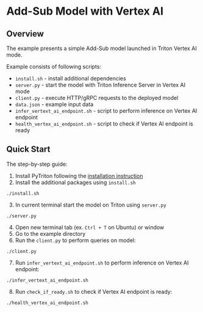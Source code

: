 <!--
Copyright (c) 2024, NVIDIA CORPORATION. All rights reserved.

Licensed under the Apache License, Version 2.0 (the "License");
you may not use this file except in compliance with the License.
You may obtain a copy of the License at

    http://www.apache.org/licenses/LICENSE-2.0

Unless required by applicable law or agreed to in writing, software
distributed under the License is distributed on an "AS IS" BASIS,
WITHOUT WARRANTIES OR CONDITIONS OF ANY KIND, either express or implied.
See the License for the specific language governing permissions and
limitations under the License.
-->

# Add-Sub Model with Vertex AI

## Overview

The example presents a simple Add-Sub model launched in Triton Vertex AI mode.

Example consists of following scripts:

- `install.sh` - install additional dependencies
- `server.py` - start the model with Triton Inference Server in Vertex AI mode
- `client.py` - execute HTTP/gRPC requests to the deployed model
- `data.json` - example input data
- `infer_vertext_ai_endpoint.sh` - script to perform inference on Vertex AI endpoint
- `health_vertex_ai_endpoint.sh` - script to check if Vertex AI endpoint is ready

## Quick Start

The step-by-step guide:

1. Install PyTriton following the [installation instruction](../../README.md#installation)
2. Install the additional packages using `install.sh`

```shell
./install.sh
```

3. In current terminal start the model on Triton using `server.py`

```shell
./server.py
```

4. Open new terminal tab (ex. `Ctrl + T` on Ubuntu) or window
5. Go to the example directory
6. Run the `client.py` to perform queries on model:

```shell
./client.py
```

7. Run `infer_vertext_ai_endpoint.sh` to perform inference on Vertex AI endpoint:

```shell
./infer_vertext_ai_endpoint.sh
```

8. Run `check_if_ready.sh` to check if Vertex AI endpoint is ready:

```shell
./health_vertex_ai_endpoint.sh
```

